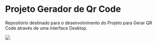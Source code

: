 # Projeto Gerador de Qr Code

<p>Repositório destinado para o desenvolvimento do Projeto para Gerar QR Code através de uma interface Desktop.</p>

![](/icon.ico)
